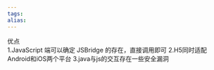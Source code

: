 ```yaml
---
tags: 
alias:
---
```

优点  
1.JavaScript 端可以确定 JSBridge 的存在，直接调用即可 2.H5同时适配Android和iOS两个平台 3.java与js的交互存在一些安全漏洞

